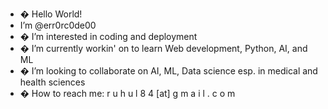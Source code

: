 - � Hello World!
- I’m @err0rc0de00
- � I’m interested in coding and deployment
- � I’m currently workin' on to learn Web development, Python, AI, and ML
- � I’m looking to collaborate on AI, ML, Data science esp. in medical and health sciences
- � How to reach me: r u h u l 8 4 [at] g m a i l . c o m

<!---
err0rc0de00/err0rc0de00 is a special repository because its `README.md` (this file) appears on your GitHub profile.
You can click the Preview link to take a look at your changes.
--->
